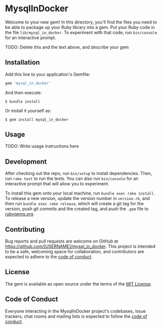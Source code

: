 # MysqlInDocker

Welcome to your new gem! In this directory, you'll find the files you need to be able to package up your Ruby library into a gem. Put your Ruby code in the file `lib/mysql_in_docker`. To experiment with that code, run `bin/console` for an interactive prompt.

TODO: Delete this and the text above, and describe your gem

## Installation

Add this line to your application's Gemfile:

```ruby
gem 'mysql_in_docker'
```

And then execute:

    $ bundle install

Or install it yourself as:

    $ gem install mysql_in_docker

## Usage

TODO: Write usage instructions here

## Development

After checking out the repo, run `bin/setup` to install dependencies. Then, run `rake test` to run the tests. You can also run `bin/console` for an interactive prompt that will allow you to experiment.

To install this gem onto your local machine, run `bundle exec rake install`. To release a new version, update the version number in `version.rb`, and then run `bundle exec rake release`, which will create a git tag for the version, push git commits and the created tag, and push the `.gem` file to [rubygems.org](https://rubygems.org).

## Contributing

Bug reports and pull requests are welcome on GitHub at https://github.com/[USERNAME]/mysql_in_docker. This project is intended to be a safe, welcoming space for collaboration, and contributors are expected to adhere to the [code of conduct](https://github.com/[USERNAME]/mysql_in_docker/blob/master/CODE_OF_CONDUCT.md).

## License

The gem is available as open source under the terms of the [MIT License](https://opensource.org/licenses/MIT).

## Code of Conduct

Everyone interacting in the MysqlInDocker project's codebases, issue trackers, chat rooms and mailing lists is expected to follow the [code of conduct](https://github.com/[USERNAME]/mysql_in_docker/blob/master/CODE_OF_CONDUCT.md).
